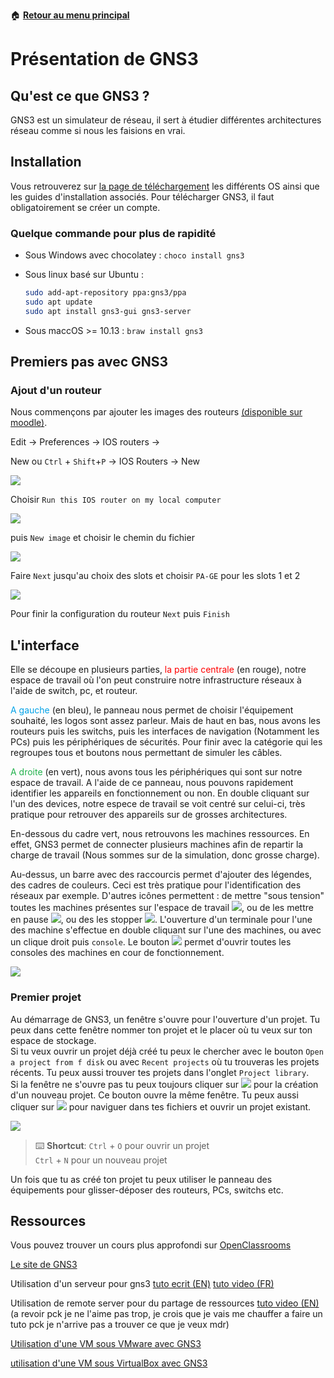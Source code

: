 :house: [**Retour au menu principal**](/TChelp)

# Présentation de GNS3

## Qu'est ce que GNS3 ?

GNS3 est un simulateur de réseau, il sert à étudier différentes architectures réseau comme si nous les faisions en vrai.

## Installation

Vous retrouverez sur [la page de téléchargement](https://www.gns3.com/software/download) les différents OS ainsi que les guides d'installation associés. Pour télécharger GNS3, il faut obligatoirement se créer un compte. 

### Quelque commande pour plus de rapidité

- Sous Windows avec chocolatey : ``choco install gns3``

- Sous linux basé sur Ubuntu :  

  ```bash
  sudo add-apt-repository ppa:gns3/ppa
  sudo apt update                                
  sudo apt install gns3-gui gns3-server
  ```

- Sous maccOS >= 10.13 : ``braw install gns3``

## Premiers pas avec GNS3

### Ajout d'un routeur

Nous commençons par ajouter les images des routeurs [(disponible sur moodle)](https://moodle.insa-lyon.fr/mod/folder/view.php?id=87489).  

Edit -> Preferences -> IOS routers ->  

New ou ``Ctrl`` + ``Shift``+``P`` -> IOS Routers -> New

![](img/addRoutersPannnel.png)  

Choisir ``Run this IOS router on my local computer`` 

![](img/addRoutersRunLocal.png)

puis ``New image`` et choisir le chemin du fichier

![](img/ImageChoice.png)

Faire ``Next`` jusqu'au choix des slots et choisir ``PA-GE`` pour les slots 1 et 2 

![](img/addRoutersSlots.png) 

Pour finir la configuration du routeur ``Next`` puis ``Finish``

## L'interface

Elle se découpe en plusieurs parties,<span style="color:red"> la partie centrale </span> (en rouge), notre espace de travail où l'on peut construire notre infrastructure réseaux à l'aide de switch, pc, et routeur.   

<span style="color:#00A2E8 ">A gauche</span> (en bleu), le panneau nous permet de choisir l'équipement souhaité, les logos sont assez parleur. Mais de haut en bas, nous avons les routeurs puis les switchs, puis les interfaces de navigation (Notamment les PCs) puis les périphériques de sécurités. Pour finir avec la catégorie qui les regroupes tous et boutons nous permettant de simuler les câbles.  

<span style="color:#22B14C">A droite </span>(en vert), nous avons tous les périphériques qui sont sur notre espace de travail. A l'aide de ce panneau, nous pouvons rapidement identifier les appareils en fonctionnement ou non. En double cliquant sur l'un des devices, notre espece de travail se voit centré sur celui-ci, très pratique pour retrouver des appareils sur de grosses architectures.  

En-dessous du cadre vert, nous retrouvons les machines ressources. En effet, GNS3 permet de connecter plusieurs machines afin de repartir la charge de travail (Nous sommes sur de la simulation, donc grosse charge).

Au-dessus, un barre avec des raccourcis permet d'ajouter des légendes, des cadres de couleurs. Ceci est très pratique pour l'identification des réseaux par exemple. D'autres icônes permettent :  de mettre "sous tension" toutes les machines présentes sur l'espace de travail ![](img/PlayButton.png), ou de les mettre en pause ![](img/PauseButton.png), ou des les stopper ![](img/StopButton.png).
L'ouverture d'un terminale pour l'une des machine s'effectue en double cliquant sur l'une des machines, ou avec un clique droit puis ``console``. Le bouton ![](img/AllConsoleButton.png) permet d'ouvrir toutes les consoles des machines en cour de fonctionnement.



![](img/InterfaceComposent.png)

### Premier projet

Au démarrage de GNS3, un fenêtre s'ouvre pour l'ouverture d'un projet. Tu peux dans cette fenêtre nommer ton projet et le placer où tu veux sur ton espace de stockage.   
Si tu veux ouvrir un projet déjà créé tu peux le chercher avec le bouton `Open a project from f disk` ou avec `Recent projects` où tu trouveras les projets récents. Tu peux aussi trouver tes projets dans l'onglet `Project library`.  
Si la fenêtre ne s'ouvre pas tu peux toujours cliquer sur ![](img/NewProjectButton.png) pour la création d'un nouveau projet. Ce bouton ouvre la même fenêtre. Tu peux aussi cliquer sur ![](img/OpenProjectButton.png) pour naviguer dans tes fichiers et ouvrir un projet existant.

![](img/ProjectPannel.png)

> :keyboard: **Shortcut**: `Ctrl` + `O` pour ouvrir un projet  
> 						`Ctrl` + `N` pour un nouveau projet

Un fois que tu as créé ton projet tu peux utiliser le panneau des équipements pour glisser-déposer des routeurs, PCs, switchs etc.

## Ressources

Vous pouvez trouver un cours plus approfondi sur [OpenClassrooms](https://openclassrooms.com/fr/courses/2581701-simulez-des-architectures-reseaux-avec-gns3)

[Le site de GNS3](https://www.gns3.com/)

Utilisation d'un serveur pour gns3 [tuto ecrit (EN)](https://luminisindia.com/it-networking-blog/168-learn-how-to-setup-gns3-server-with-the-help-of-demonstration) [tuto video (FR)](https://www.youtube.com/watch?v=fBQZbjSydrQ&list=WL&index=11&t=0s)

Utilisation de remote server pour du partage de ressources [tuto video (EN)](https://www.youtube.com/watch?v=uLRTq2-vlX8) (a revoir pck je ne l'aime pas trop, je crois que je vais me chauffer a faire un tuto pck je n'arrive pas a trouver ce que je veux mdr)

[Utilisation d'une VM sous VMware avec GNS3](https://openclassrooms.com/fr/courses/2581701-simulez-des-architectures-reseaux-avec-gns3/4823181-importez-vos-images-pour-votre-architecture)

[utilisation d'une VM sous VirtualBox avec GNS3]([https://www.it-connect.fr/importer-une-machine-virtualbox-dans-gns3%EF%BB%BF/](https://www.it-connect.fr/importer-une-machine-virtualbox-dans-gns3﻿/))



